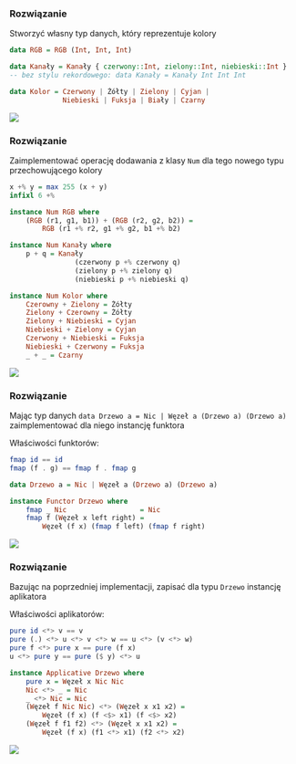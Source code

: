 ### Rozwiązanie
Stworzyć własny typ danych, który reprezentuje kolory

```haskell
data RGB = RGB (Int, Int, Int)

data Kanały = Kanały { czerwony::Int, zielony::Int, niebieski::Int }
-- bez stylu rekordowego: data Kanały = Kanały Int Int Int

data Kolor = Czerwony | Żółty | Zielony | Cyjan |
             Niebieski | Fuksja | Biały | Czarny
```

![](https://i.chzbgr.com/maxW500/8547829760/hFEDF9230/)

### Rozwiązanie
Zaimplementować operację dodawania z klasy `Num` dla tego nowego typu przechowującego kolory

```haskell
x +% y = max 255 (x + y)
infixl 6 +%

instance Num RGB where
    (RGB (r1, g1, b1)) + (RGB (r2, g2, b2)) =
        RGB (r1 +% r2, g1 +% g2, b1 +% b2)

instance Num Kanały where
    p + q = Kanały
                (czerwony p +% czerwony q)
                (zielony p +% zielony q)
                (niebieski p +% niebieski q)

instance Num Kolor where
    Czerowny + Zielony = Żółty
    Zielony + Czerowny = Żółty
    Zielony + Niebieski = Cyjan
    Niebieski + Zielony = Cyjan
    Czerwony + Niebieski = Fuksja
    Niebieski + Czerwony = Fuksja
    _ + _ = Czarny
```

![](https://i.chzbgr.com/maxW500/8548211712/hF0537D89/)

### Rozwiązanie
Mając typ danych `data Drzewo a = Nic | Węzeł a (Drzewo a) (Drzewo a)` zaimplementować dla niego instancję funktora

Właściwości funktorów:
```haskell
fmap id == id
fmap (f . g) == fmap f . fmap g
```

```haskell
data Drzewo a = Nic | Węzeł a (Drzewo a) (Drzewo a)

instance Functor Drzewo where
    fmap _ Nic                  = Nic
    fmap f (Węzeł x left right) =
        Węzeł (f x) (fmap f left) (fmap f right)
```

![](https://i.chzbgr.com/maxW500/8549208320/hD46DDB7B/)

### Rozwiązanie
Bazując na poprzedniej implementacji, zapisać dla typu `Drzewo` instancję aplikatora

Właściwości aplikatorów:
```haskell
pure id <*> v == v
pure (.) <*> u <*> v <*> w == u <*> (v <*> w)
pure f <*> pure x == pure (f x)
u <*> pure y == pure ($ y) <*> u
```

```haskell
instance Applicative Drzewo where
    pure x = Węzeł x Nic Nic
    Nic <*> _ = Nic
    _ <*> Nic = Nic
    (Węzeł f Nic Nic) <*> (Węzeł x x1 x2) =
        Węzeł (f x) (f <$> x1) (f <$> x2)
    (Węzeł f f1 f2) <*> (Węzeł x x1 x2) =
        Węzeł (f x) (f1 <*> x1) (f2 <*> x2)
```

![](https://i.chzbgr.com/maxW500/8431718656/h1E8B69B5/)
